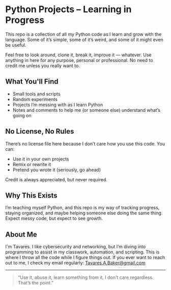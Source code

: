 # Python Projects – Learning in Progress

This repo is a collection of all my Python code as I learn and grow with the language. Some of it’s simple, some of it’s weird, and some of it might even be useful.

Feel free to look around, clone it, break it, improve it — whatever. Use anything in here for any purpose, personal or professional. No need to credit me unless you really want to.

## What You'll Find

- Small tools and scripts
- Random experiments
- Projects I’m messing with as I learn Python
- Notes and comments to help me (or someone else) understand what’s going on

## No License, No Rules

There’s no license file here because I don’t care how you use this code. You can:
- Use it in your own projects
- Remix or rewrite it
- Pretend you wrote it (seriously, go ahead)

Credit is always appreciated, but never required.

## Why This Exists

I’m teaching myself Python, and this repo is my way of tracking progress, staying organized, and maybe helping someone else doing the same thing. Expect messy code, but expect to see growth.

## About Me

I'm Tavares. I like cybersecurity and networking, but I’m diving into programming to assist in my classwork, automation, and scripting. This is where I throw all the code while I figure things out.
If you ever want to reach out to me, I check my email regularly:
Tavares.A.Baker@gmail.com

---

> “Use it, abuse it, learn something from it, I don't care regardless. That’s the point.”
